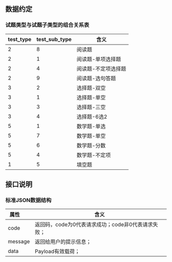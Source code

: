 ## 数据约定

### 试题类型与试题子类型的组合关系表
|test_type  |test_sub_type  |含义
|-----------|---------------|----
|2          |8              |阅读题
|2          |1              |阅读题-单项选择题
|2          |4              |阅读题-不定项选择题
|2          |9              |阅读题-选句答题 
|3          |2              |选择题-双空
|3          |1              |选择题-单空
|3          |3              |选择题-三空
|3          |4              |选择题-6选2
|5          |1              |数学题-单选
|5          |7              |数学题-单空
|5          |6              |数学题-分数
|5          |4              |数学题-不定项
|1          |5              |填空题

## 接口说明

### 标准JSON数据结构
|属性       |含义
|-----------|-------------------
|code       |返回码，code为0代表请求成功；code非0代表请求失败；
|message    |返回给用户的提示信息；
|data       |Payload有效载荷；

